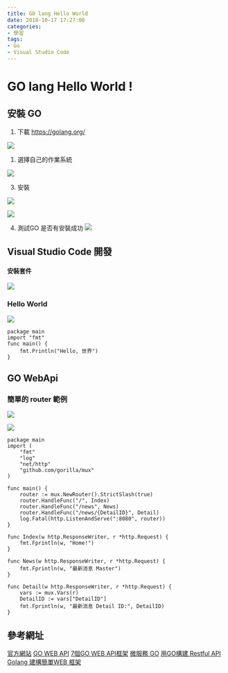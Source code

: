 ```yaml
---
title: GO lang Hello World
date: 2018-10-17 17:27:08
categories:
- 學習
tags: 
- Go
- Visual Studio Code
---
```

# GO lang Hello World !


## 安裝 GO

1. 下載
https://golang.org/

![](https://i.imgur.com/nqkLVtr.png)

1. 選擇自己的作業系統

![](https://i.imgur.com/L4Xbr7h.png)

3. 安裝

![](https://i.imgur.com/L9HsVaY.png)

![](https://i.imgur.com/oRDbix1.png)

4. 測試GO 是否有安裝成功
![](https://i.imgur.com/n0W4ziL.png)


##  Visual Studio Code 開發

#### 安裝套件

![](https://i.imgur.com/qxy8dCo.png)


### Hello World

![](https://i.imgur.com/TrwsY6c.png)


```
package main
import "fmt"
func main() {
	fmt.Println("Hello, 世界")
}
```

## GO WebApi

### 簡單的 router 範例

![](https://i.imgur.com/KlzrTTI.png)

![](https://i.imgur.com/7xnUwXu.png)


```
package main
import (
	"fmt"
	"log"
	"net/http"
	"github.com/gorilla/mux"
)

func main() {
	router := mux.NewRouter().StrictSlash(true)
	router.HandleFunc("/", Index)
	router.HandleFunc("/news", News)
	router.HandleFunc("/news/{DetailID}", Detail)
	log.Fatal(http.ListenAndServe(":8080", router))
}

func Index(w http.ResponseWriter, r *http.Request) {
	fmt.Fprintln(w, "Home!")
}

func News(w http.ResponseWriter, r *http.Request) {
	fmt.Fprintln(w, "最新消息 Master")
}

func Detail(w http.ResponseWriter, r *http.Request) {
	vars := mux.Vars(r)
	DetailID := vars["DetailID"]
	fmt.Fprintln(w, "最新消息 Detail ID:", DetailID)
}

```

## 參考網址

  [官方網站](https://golang.org/)
  [GO WEB API](https://tutorialedge.net/golang/creating-restful-api-with-golang/)
  [7個GO WEB API框架](https://nordicapis.com/7-frameworks-to-build-a-rest-api-in-go/)
  [微服務 GO](https://nordicapis.com/writing-microservices-in-go/)
  [用GO構建 Restful API](https://blog.csdn.net/xingwangc2014/article/details/51623157)
  [Golang 建構簡單WEB 框架](https://zhuanlan.zhihu.com/p/27604688)